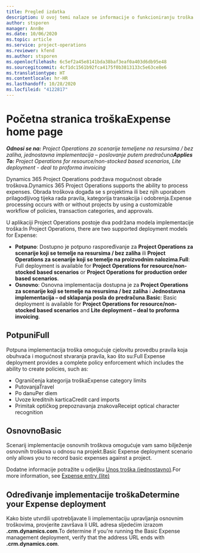 ```yaml
---
title: Pregled izdatka
description: U ovoj temi nalaze se informacije o funkcioniranju troška u aplikaciji Project Operations.
author: stsporen
manager: AnnBe
ms.date: 10/06/2020
ms.topic: article
ms.service: project-operations
ms.reviewer: kfend
ms.author: stsporen
ms.openlocfilehash: 6c5ef2a45e8141bda38baf3eaf0a403d6db95e48
ms.sourcegitcommit: 4cf1dc1561b92fca4175f0b3813133c5e63ce8e6
ms.translationtype: HT
ms.contentlocale: hr-HR
ms.lasthandoff: 10/28/2020
ms.locfileid: "4122817"
---
```

# <a name="expense-home-page"></a><span data-ttu-id="8dc66-103">Početna stranica troška</span><span class="sxs-lookup"><span data-stu-id="8dc66-103">Expense home page</span></span>

<span data-ttu-id="8dc66-104">_**Odnosi se na:** Project Operations za scenarije temeljene na resursima / bez zaliha, jednostavna implementacija – poslovanje putem predračuna_</span><span class="sxs-lookup"><span data-stu-id="8dc66-104">_**Applies To:** Project Operations for resource/non-stocked based scenarios, Lite deployment - deal to proforma invoicing_</span></span>


<span data-ttu-id="8dc66-105">Dynamics 365 Project Operations podržava mogućnost obrade troškova.</span><span class="sxs-lookup"><span data-stu-id="8dc66-105">Dynamics 365 Project Operations supports the ability to process expenses.</span></span> <span data-ttu-id="8dc66-106">Obrada troškova događa se s projektima ili bez njih uporabom prilagodljivog tijeka rada pravila, kategorija transakcija i odobrenja.</span><span class="sxs-lookup"><span data-stu-id="8dc66-106">Expense processing occurs with or without projects by using a customizable workflow of policies, transaction categories, and approvals.</span></span>

<span data-ttu-id="8dc66-107">U aplikaciji Project Operations postoje dva podržana modela implementacije troška:</span><span class="sxs-lookup"><span data-stu-id="8dc66-107">In Project Operations, there are two supported deployment models for Expense:</span></span> 

- <span data-ttu-id="8dc66-108">**Potpuno**: Dostupno je potpuno raspoređivanje za **Project Operations za scenarije koji se temelje na resursima / bez zaliha** ili **Project Operations za scenarije koji se temelje na proizvodnim nalozima**.</span><span class="sxs-lookup"><span data-stu-id="8dc66-108">**Full**: Full deployment is available for **Project Operations for resource/non-stocked based scenarios** or **Project Operations for production order based scenarios**.</span></span>
- <span data-ttu-id="8dc66-109">**Osnovno**: Osnovna implementacija dostupna je za **Project Operations za scenarije koji se temelje na resursima / bez zaliha** i **Jednostavna implementacija – od sklapanja posla do predračuna**.</span><span class="sxs-lookup"><span data-stu-id="8dc66-109">**Basic**: Basic deployment is available for **Project Operations for resource/non-stocked based scenarios** and **Lite deployment – deal to proforma invoicing**.</span></span>

## <a name="full"></a><span data-ttu-id="8dc66-110">Potpuni</span><span class="sxs-lookup"><span data-stu-id="8dc66-110">Full</span></span> 
<span data-ttu-id="8dc66-111">Potpuna implementacija troška omogućuje cjelovitu provedbu pravila koja obuhvaća i mogućnost stvaranja pravila, kao što su:</span><span class="sxs-lookup"><span data-stu-id="8dc66-111">Full Expense deployment provides a complete policy enforcement which includes the ability to create policies, such as:</span></span>

  - <span data-ttu-id="8dc66-112">Ograničenja kategorija troška</span><span class="sxs-lookup"><span data-stu-id="8dc66-112">Expense category limits</span></span>
  - <span data-ttu-id="8dc66-113">Putovanja</span><span class="sxs-lookup"><span data-stu-id="8dc66-113">Travel</span></span>
  - <span data-ttu-id="8dc66-114">Po danu</span><span class="sxs-lookup"><span data-stu-id="8dc66-114">Per diem</span></span>
  - <span data-ttu-id="8dc66-115">Uvoze kreditnih kartica</span><span class="sxs-lookup"><span data-stu-id="8dc66-115">Credit card imports</span></span>
  - <span data-ttu-id="8dc66-116">Primitak optičkog prepoznavanja znakova</span><span class="sxs-lookup"><span data-stu-id="8dc66-116">Receipt optical character recognition</span></span>

## <a name="basic"></a><span data-ttu-id="8dc66-117">Osnovno</span><span class="sxs-lookup"><span data-stu-id="8dc66-117">Basic</span></span> 
<span data-ttu-id="8dc66-118">Scenarij implementacije osnovnih troškova omogućuje vam samo bilježenje osnovnih troškova u odnosu na projekt.</span><span class="sxs-lookup"><span data-stu-id="8dc66-118">Basic Expense deployment scenario only allows you to record basic expenses against a project.</span></span> 

<span data-ttu-id="8dc66-119">Dodatne informacije potražite u odjeljku [Unos troška (jednostavno)](basic-expense.md).</span><span class="sxs-lookup"><span data-stu-id="8dc66-119">For more information, see [Expense entry (lite)](basic-expense.md)</span></span>

## <a name="determine-your-expense-deployment"></a><span data-ttu-id="8dc66-120">Određivanje implementacije troška</span><span class="sxs-lookup"><span data-stu-id="8dc66-120">Determine your Expense deployment</span></span>
<span data-ttu-id="8dc66-121">Kako biste utvrdili upotrebljavate li implementaciju upravljanja osnovnim troškovima, provjerite završava li URL adresa sljedećim izrazom **.crm.dynamics.com**.</span><span class="sxs-lookup"><span data-stu-id="8dc66-121">To determine if you're running the Basic Expense management deployment, verify that the address URL ends with **.crm.dynamics.com**.</span></span> 
